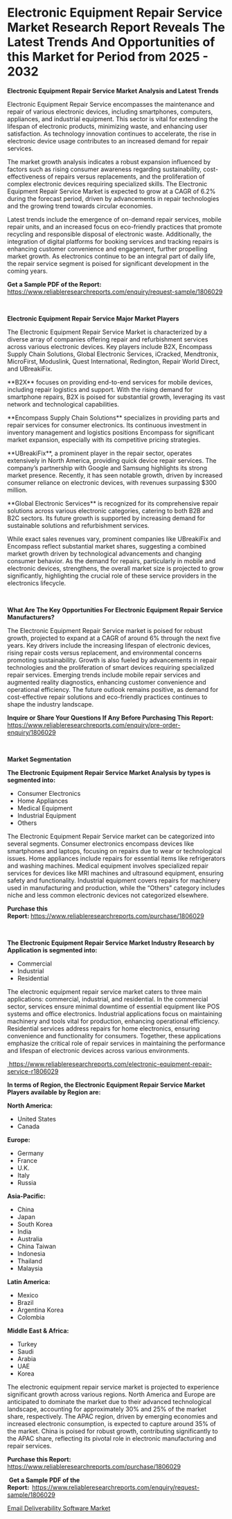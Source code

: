 <p><h1>Electronic Equipment Repair Service Market Research Report Reveals The Latest Trends And Opportunities of this Market for Period from 2025 - 2032</h1></p><p><strong>Electronic Equipment Repair Service Market Analysis and Latest Trends</strong></p>
<p><p>Electronic Equipment Repair Service encompasses the maintenance and repair of various electronic devices, including smartphones, computers, appliances, and industrial equipment. This sector is vital for extending the lifespan of electronic products, minimizing waste, and enhancing user satisfaction. As technology innovation continues to accelerate, the rise in electronic device usage contributes to an increased demand for repair services.</p><p>The market growth analysis indicates a robust expansion influenced by factors such as rising consumer awareness regarding sustainability, cost-effectiveness of repairs versus replacements, and the proliferation of complex electronic devices requiring specialized skills. The Electronic Equipment Repair Service Market is expected to grow at a CAGR of 6.2% during the forecast period, driven by advancements in repair technologies and the growing trend towards circular economies.</p><p>Latest trends include the emergence of on-demand repair services, mobile repair units, and an increased focus on eco-friendly practices that promote recycling and responsible disposal of electronic waste. Additionally, the integration of digital platforms for booking services and tracking repairs is enhancing customer convenience and engagement, further propelling market growth. As electronics continue to be an integral part of daily life, the repair service segment is poised for significant development in the coming years.</p></p>
<p><strong>Get a Sample PDF of the Report:&nbsp;</strong> <a href="https://www.reliableresearchreports.com/enquiry/request-sample/1806029?utm_campaign=3213&utm_medium=2&utm_source=Github&utm_content=ia&utm_term=09032025&utm_id=electronic-equipment-repair-service">https://www.reliableresearchreports.com/enquiry/request-sample/1806029</a></p>
<p>&nbsp;</p>
<p><strong>Electronic Equipment Repair Service Major Market Players</strong></p>
<p><p>The Electronic Equipment Repair Service Market is characterized by a diverse array of companies offering repair and refurbishment services across various electronic devices. Key players include B2X, Encompass Supply Chain Solutions, Global Electronic Services, iCracked, Mendtronix, MicroFirst, Moduslink, Quest International, Redington, Repair World Direct, and UBreakiFix.</p><p>**B2X** focuses on providing end-to-end services for mobile devices, including repair logistics and support. With the rising demand for smartphone repairs, B2X is poised for substantial growth, leveraging its vast network and technological capabilities.</p><p>**Encompass Supply Chain Solutions** specializes in providing parts and repair services for consumer electronics. Its continuous investment in inventory management and logistics positions Encompass for significant market expansion, especially with its competitive pricing strategies.</p><p>**UBreakiFix**, a prominent player in the repair sector, operates extensively in North America, providing quick device repair services. The company’s partnership with Google and Samsung highlights its strong market presence. Recently, it has seen notable growth, driven by increased consumer reliance on electronic devices, with revenues surpassing $300 million.</p><p>**Global Electronic Services** is recognized for its comprehensive repair solutions across various electronic categories, catering to both B2B and B2C sectors. Its future growth is supported by increasing demand for sustainable solutions and refurbishment services.</p><p>While exact sales revenues vary, prominent companies like UBreakiFix and Encompass reflect substantial market shares, suggesting a combined market growth driven by technological advancements and changing consumer behavior. As the demand for repairs, particularly in mobile and electronic devices, strengthens, the overall market size is projected to grow significantly, highlighting the crucial role of these service providers in the electronics lifecycle.</p></p>
<p>&nbsp;</p>
<p><strong>What Are The Key Opportunities For Electronic Equipment Repair Service Manufacturers?</strong></p>
<p><p>The Electronic Equipment Repair Service market is poised for robust growth, projected to expand at a CAGR of around 6% through the next five years. Key drivers include the increasing lifespan of electronic devices, rising repair costs versus replacement, and environmental concerns promoting sustainability. Growth is also fueled by advancements in repair technologies and the proliferation of smart devices requiring specialized repair services. Emerging trends include mobile repair services and augmented reality diagnostics, enhancing customer convenience and operational efficiency. The future outlook remains positive, as demand for cost-effective repair solutions and eco-friendly practices continues to shape the industry landscape.</p></p>
<p><strong>Inquire or Share Your Questions If Any Before Purchasing This Report:</strong> <a href="https://www.reliableresearchreports.com/enquiry/pre-order-enquiry/1806029?utm_campaign=3213&utm_medium=2&utm_source=Github&utm_content=ia&utm_term=09032025&utm_id=electronic-equipment-repair-service">https://www.reliableresearchreports.com/enquiry/pre-order-enquiry/1806029</a></p>
<p>&nbsp;</p>
<p><strong>Market Segmentation</strong></p>
<p><strong>The Electronic Equipment Repair Service Market Analysis by types is segmented into:</strong></p>
<p><ul><li>Consumer Electronics</li><li>Home Appliances</li><li>Medical Equipment</li><li>Industrial Equipment</li><li>Others</li></ul></p>
<p><p>The Electronic Equipment Repair Service market can be categorized into several segments. Consumer electronics encompass devices like smartphones and laptops, focusing on repairs due to wear or technological issues. Home appliances include repairs for essential items like refrigerators and washing machines. Medical equipment involves specialized repair services for devices like MRI machines and ultrasound equipment, ensuring safety and functionality. Industrial equipment covers repairs for machinery used in manufacturing and production, while the “Others” category includes niche and less common electronic devices not categorized elsewhere.</p></p>
<p><strong>Purchase this Report:&nbsp;</strong><a href="https://www.reliableresearchreports.com/purchase/1806029?utm_campaign=3213&utm_medium=2&utm_source=Github&utm_content=ia&utm_term=09032025&utm_id=electronic-equipment-repair-service">https://www.reliableresearchreports.com/purchase/1806029</a></p>
<p>&nbsp;</p>
<p><strong>The Electronic Equipment Repair Service Market Industry Research by Application is segmented into:</strong></p>
<p><ul><li>Commercial</li><li>Industrial</li><li>Residential</li></ul></p>
<p><p>The electronic equipment repair service market caters to three main applications: commercial, industrial, and residential. In the commercial sector, services ensure minimal downtime of essential equipment like POS systems and office electronics. Industrial applications focus on maintaining machinery and tools vital for production, enhancing operational efficiency. Residential services address repairs for home electronics, ensuring convenience and functionality for consumers. Together, these applications emphasize the critical role of repair services in maintaining the performance and lifespan of electronic devices across various environments.</p></p>
<p><a href="https://www.reliableresearchreports.com/electronic-equipment-repair-service-r1806029?utm_campaign=3213&utm_medium=2&utm_source=Github&utm_content=ia&utm_term=09032025&utm_id=electronic-equipment-repair-service">&nbsp;https://www.reliableresearchreports.com/electronic-equipment-repair-service-r1806029</a></p>
<p><strong>In terms of Region, the Electronic Equipment Repair Service Market Players available by Region are:</strong></p>
<p>
    <p> <strong> North America: </strong>
        <ul>
            <li>United States</li>
            <li>Canada</li>
        </ul>
        </p> 
    <p> <strong> Europe: </strong>
        <ul>
            <li>Germany</li>
            <li>France</li>
            <li>U.K.</li>
            <li>Italy</li>
            <li>Russia</li>
        </ul>
        </p> 
    <p> <strong> Asia-Pacific: </strong>
        <ul>
            <li>China</li>
            <li>Japan</li>
            <li>South Korea</li>
            <li>India</li>
            <li>Australia</li>
            <li>China Taiwan</li>
            <li>Indonesia</li>
            <li>Thailand</li>
            <li>Malaysia</li>
        </ul>
        </p> 
    <p> <strong> Latin America: </strong>
        <ul>
            <li>Mexico</li>
            <li>Brazil</li>
            <li>Argentina Korea</li>
            <li>Colombia</li>
        </ul>
        </p> 
    <p> <strong> Middle East & Africa: </strong>
        <ul>
            <li>Turkey</li>
            <li>Saudi</li>
            <li>Arabia</li>
            <li>UAE</li>
            <li>Korea</li>
        </ul>
    </p>
    </p>
<p><p>The electronic equipment repair service market is projected to experience significant growth across various regions. North America and Europe are anticipated to dominate the market due to their advanced technological landscape, accounting for approximately 30% and 25% of the market share, respectively. The APAC region, driven by emerging economies and increased electronic consumption, is expected to capture around 35% of the market. China is poised for robust growth, contributing significantly to the APAC share, reflecting its pivotal role in electronic manufacturing and repair services.</p></p>
<p><strong>Purchase this Report: </strong><a href="https://www.reliableresearchreports.com/purchase/1806029?utm_campaign=3213&utm_medium=2&utm_source=Github&utm_content=ia&utm_term=09032025&utm_id=electronic-equipment-repair-service">https://www.reliableresearchreports.com/purchase/1806029</a></p>
<p>&nbsp;<strong>Get a Sample PDF of the Report:&nbsp;&nbsp;</strong><a href="https://www.reliableresearchreports.com/enquiry/request-sample/1806029?utm_campaign=3213&utm_medium=2&utm_source=Github&utm_content=ia&utm_term=09032025&utm_id=electronic-equipment-repair-service">https://www.reliableresearchreports.com/enquiry/request-sample/1806029</a></p>
<p><strong></strong></p>
<p><p><a href="https://github.com/krulicfidura/Market-Research-Report-List-1/blob/main/email-deliverability-software-market.md?utm_campaign=3213&utm_medium=2&utm_source=Github&utm_content=ia&utm_term=09032025&utm_id=electronic-equipment-repair-service">Email Deliverability Software Market</a></p></p>